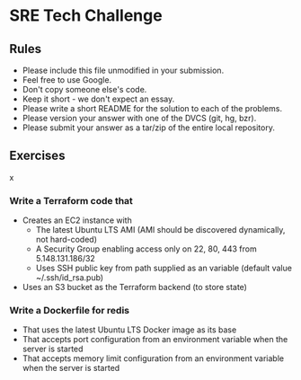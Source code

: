 # SRE Tech Challenge

## Rules
* Please include this file unmodified in your submission.
* Feel free to use Google.
* Don't copy someone else's code.
* Keep it short - we don't expect an essay.
* Please write a short README for the solution to each of the problems.
* Please version your answer with one of the DVCS (git, hg, bzr).
* Please submit your answer as a tar/zip of the entire local repository.


## Exercises
x   

### Write a Terraform code that
* Creates an EC2 instance with
  * The latest Ubuntu LTS AMI (AMI should be discovered dynamically, not hard-coded)
  * A Security Group enabling access only on 22, 80, 443 from 5.148.131.186/32
  * Uses SSH public key from path supplied as an variable (default value
    ~/.ssh/id_rsa.pub)
* Uses an S3 bucket as the Terraform backend (to store state)

### Write a Dockerfile for redis
* That uses the latest Ubuntu LTS Docker image as its base
* That accepts port configuration from an environment variable when the server
  is started
* That accepts memory limit configuration from an environment variable when the
  server is started

